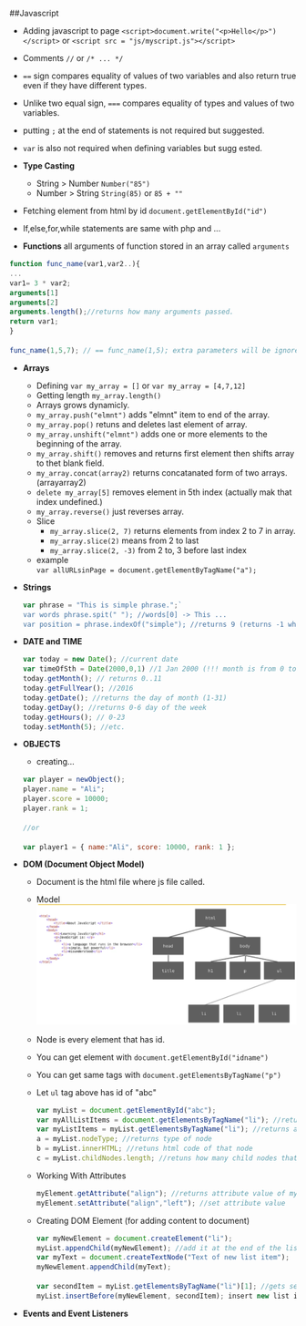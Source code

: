 ##Javascript
* Adding javascript to page
`<script>document.write("<p>Hello</p>")</script>`
or `<script src = "js/myscript.js"></script>`
* Comments `//` or `/* ... */`
* `==` sign compares equality of values of two variables and also return true even if they have different types.
* Unlike two equal sign, `===` compares equality of types and values of two variables.
* putting `;` at the end of statements is not required but suggested.
* `var` is also not required when defining variables but sugg ested.

* **Type Casting**
    * String > Number `Number("85")`
    * Number > String `String(85)` or `85 + ""`
* Fetching element from html by id `document.getElementById("id")`
* If,else,for,while statements are same with php and  ...
* **Functions**
    all arguments of function stored in an array called `arguments`
   
```javascript
function func_name(var1,var2..){
... 
var1= 3 * var2;
arguments[1]
arguments[2]
arguments.length();//returns how many arguments passed.
return var1;
}

func_name(1,5,7); // == func_name(1,5); extra parameters will be ignored    

```
* **Arrays**
    * Defining `var my_array = []` or `var my_array = [4,7,12]`
    * Getting length `my_array.length()`
    * Arrays grows dynamicly.
    * `my_array.push("elmnt")` adds "elmnt" item to end of the array.
    * `my_array.pop()` retuns and deletes last element of array.
    * `my_array.unshift("elmnt")` adds one or more elements to the beginning of the array.
    * `my_array.shift()` removes and returns first element then shifts array to thet blank field.
    * `my_array.concat(array2)` returns concatanated form of two arrays.(arrayarray2)
    * `delete my_array[5]` removes element in 5th index (actually mak that index undefined.) 
    * `my_array.reverse()` just reverses array.
    * Slice
    	* `my_array.slice(2, 7)` returns elements from index 2 to 7 in array. 
    	* `my_array.slice(2)` means from 2 to last
    	* `my_array.slice(2, -3)` from 2 to, 3 before last index
    *  example   
    	`var allURLsinPage = document.getElementByTagName("a");`

* **Strings**
	
	```javascript
	var phrase = "This is simple phrase.";`
	var words phrase.spit(" "); //words[0] -> This ...
	var position = phrase.indexOf("simple"); //returns 9 (returns -1 when not found)
	```

* **DATE and TIME**
   
	```javascript
	var today = new Date(); //current date
	var timeOfSth = Date(2000,0,1) //1 Jan 2000 (!!! month is from 0 to 11)
	today.getMonth(); // returns 0..11
	today.getFullYear(); //2016
	today.getDate(); //returns the day of month (1-31)
	today.getDay(); //returns 0-6 day of the week
	today.getHours(); // 0-23
	today.setMonth(5); //etc.
	```

* **OBJECTS**
	* creating...
	```javascript
	var player = newObject();
	player.name = "Ali";
	player.score = 10000;
	player.rank = 1;
	
	//or

	var player1 = { name:"Ali", score: 10000, rank: 1 };
	```
   
* **DOM (Document Object Model)**
	* Document is the html file where js file called.
	* Model 
	![alt text](model.png)
	* Node is every element that has id.
	* You can get element with `document.getElementById("idname")`
	* You can get same tags with `document.getElementsByTagName("p")`
	* Let `ul` tag above has id of "abc"   

		```javascript
		var myList = document.getElementById("abc");
		var myAllListItems = document.getElementsByTagName("li"); //returns array contains all "li" tags in document
		var myListItems = myList.getElementsByTagName("li"); //returns array contains all "li" tags in ul tag has id of "abc"
		a = myList.nodeType; //returns type of node
		b = myList.innerHTML; //retuns html code of that node
		c = myList.childNodes.length; //retuns how many child nodes that node have
		```
	* Working With Attributes   

		```javascript
		myElement.getAttribute("align"); //returns attribute value of myElement
		myElement.setAttribute("align","left"); //set attribute value
		```
		   
	* Creating DOM Element (for adding content to document)
		```javascript
		var myNewElement = document.createElement("li");
		myList.appendChild(myNewElement); //add it at the end of the list
		var myText = document.createTextNode("Text of new list item");
		myNewElement.appendChild(myText); 

		var secondItem = myList.getElementsByTagName("li")[1]; //gets second list item
		myList.insertBefore(myNewElement, secondItem); insert new list item before the second list item 
		```

* **Events and Event Listeners**


